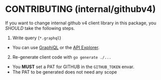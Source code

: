 # CONTRIBUTING (internal/githubv4)

If you want to change internal github v4 client library in this package,
you *SHOULD* take the following steps.

1. Write query (`*.graphql`)
  - You can use [GraphiQL](https://github.com/skevy/graphiql-app) or the [API Explorer](https://docs.github.com/en/graphql/overview/explorer).
2. Re-generate client code with `go generate ./...`
  - You **MUST** set a PAT for GITHUB in the `GITHUB_TOKEN` envar.
  - The PAT to be generated does not need any scope
